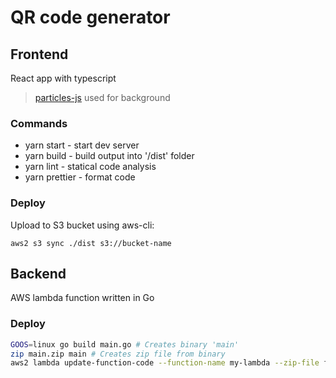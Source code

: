 # QR code generator

## Frontend
React app with typescript
> [particles-js](https://github.com/VincentGarreau/particles.js/) used for background

### Commands
- yarn start - start dev server
- yarn build - build output into '/dist' folder
- yarn lint - statical code analysis
- yarn prettier - format code
### Deploy
Upload to S3 bucket using aws-cli:
```
aws2 s3 sync ./dist s3://bucket-name
```

## Backend
AWS lambda function written in Go

### Deploy
```sh
GOOS=linux go build main.go # Creates binary 'main'
zip main.zip main # Creates zip file from binary
aws2 lambda update-function-code --function-name my-lambda --zip-file fileb://main.zip ## Uploads code to AWS lambda
```